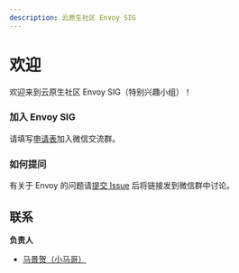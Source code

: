 ```yaml
---
description: 云原生社区 Envoy SIG
---
```


# 欢迎

欢迎来到云原生社区 Envoy SIG（特别兴趣小组）！

### 加入 Envoy SIG

请填写[申请表](https://wj.qq.com/s2/7279251/7934)加入微信交流群。

### 如何提问

有关于 Envoy 的问题请[提交 Issue](https://github.com/cloudnativeto/sig-envoy/issues/new) 后将链接发到微信群中讨论。

## 联系

**负责人**

- [马景贺（小马哥）](https://github.com/majinghe)